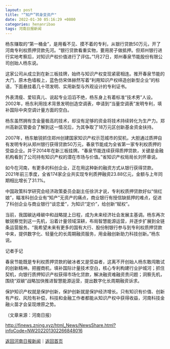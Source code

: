 ```yaml
---
layout: post
title: "“知产”转身变资产"
date: 2022-01-30 05:16:29 +0800
categories: henanribao
tags: 河南日报新闻
---
```

<p>杨东赚取的“第一桶金”，是用看不见、摸不着的专利，从银行贷款50万元，开了河南专利权质押贷款先河。“银行贷款看重实物，要用房子做抵押。但郑州银行进行实地考察后，对知识产权价值进行了评估。”1月27日，郑州春泉节能股份有限公司创始人杨东说。</p>
 <p>这家公司从成立到在新三板挂牌，始终与知识产权变现紧密相连。推开春泉节能的大门，原木色墙板上，蓝色仿宋体赫然写着“利用知识产权缔造创新型企业”的标语，下面悬挂着几十项发明、实用新型与外观设计的专利证书。</p>
 <p>外表清瘦、爱较真儿、说起专业滔滔不绝，杨东身上有着标准“技术男”人设。2002年，杨东利用技术背景发明创造空调表，申请到“当量空调表”发明专利，填补国际中央空调计量方面的空白。</p>
 <p>杨东虽然拥有含金量极高的技术，却没有足够的资金将技术持续转化为生产力。郑州高新区管委会了解到这一情况后，为其争取了18万元区创新基金资金扶持。</p>
 <p>2007年，杨东敏锐抓住郑州创建国家知识产权示范城市的契机，大胆通过质押自有发明专利从郑州银行获得贷款50万元，春泉节能成为全省第一家专利权质押的受益企业。并于2014年在新三板挂牌。“春泉节能连续获得质押贷款，关键是金融机构看到了公司持有知识产权的潜在市场与价值。”省知识产权局局长刘怀章说。</p>
 <p>如今在河南，有更多的科创企业，正在用这种新的融资方式从银行获得贷款。2021年前三季度，全省174家企业共实现专利质押融资23.88亿元，金额与上年同期相比增长了31.1%。</p>
 <p>中国政策科学研究会经济政策委员会副主任徐洪才说，专利权质押贷款好似“俏红娘”，瞄准科创企业有“知产”无资产的痛点，商业银行有授信缺抵押的难点，促进了科创企业与商业银行“谈恋爱”，为知识“定价”，给创新“赋权”。</p>
 <p>当前，我国碳达峰碳中和战略提上日程，成为未来经济社会发展主基调。杨东再次敏锐察觉到这一先机，沿着计量领域深耕，布局智慧能源运营，并逐步扩展到全链条运营服务。“我希望未来有更多的国有大行、股份制银行参与到专利权质押贷款中来，提供数字化、轻量化的长周期融资服务，用金融创新助力科技创新。”杨东说。</p>
 <p>记者手记</p>
 <p>春泉节能既是专利权质押贷款的破冰者又是受益者，这离不开创始人杨东敢闯敢试的创新精神。把握商机，填补国际计量技术空白，核心专利构建行业护城河；抓住契机，向银行质押知识产权获得市场化贷款，解决融资难融资贵问题；洞察先机，围绕“双碳”战略加快推进智慧能源运营，提出数字化长周期融资诉求。</p>
 <p>保护知识产权就是保护创新，保护创新就是保护经济增长。只有知识有价值、创新有产权、风险有补偿，科技和金融工作者都能从知识产权中获得收益，河南科技金融火苗才会呈现燎原之势。</p><p class="em_media">（文章来源：河南日报）</p>

<http://finews.zning.xyz/html_News/NewsShare.html?infoCode=NW202201302266848016>

[返回河南日报新闻](//finews.withounder.com/category/henanribao.html)｜[返回首页](//finews.withounder.com/)